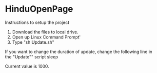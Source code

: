 # HinduOpenPage

Instructions to setup the project
1) Download the files to local drive.
2) Open up Linux Command Prompt'
3) Type "sh Update.sh"

If you want to change the duration of update, change the following line in the "Update"" script
sleep <value in seconds>

Current value is 1000.

